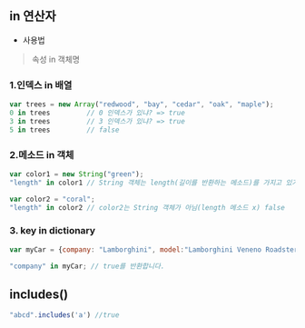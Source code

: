 ## in 연산자
- 사용법
> 속성 in 객체명

### 1.인덱스 in 배열
``` javascript
var trees = new Array("redwood", "bay", "cedar", "oak", "maple");
0 in trees         // 0 인덱스가 있냐? => true
3 in trees         // 3 인덱스가 있냐? => true
5 in trees         // false
```
### 2.메소드 in 객체
``` javascript
var color1 = new String("green");
"length" in color1 // String 객체는 length(길이를 반환하는 메소드)를 가지고 있기 때문에 true

var color2 = "coral";
"length" in color2 // color2는 String 객체가 아님(length 메소드 x) false
```
### 3. key in dictionary
``` javascript
var myCar = {company: "Lamborghini", model:"Lamborghini Veneno Roadster", year: 2014};

"company" in myCar; // true를 반환합니다.

```

## includes()
``` javascript
"abcd".includes('a') //true
```